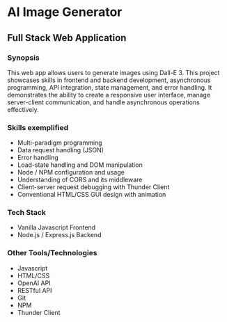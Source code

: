 # AI Image Generator
## Full Stack Web Application
### Synopsis

This web app allows users to generate images using Dall-E 3. This project showcases skills in frontend and backend development, asynchronous programming, API integration, state management, and error handling. It demonstrates the ability to create a responsive user interface, manage server-client communication, and handle asynchronous operations effectively.
### Skills exemplified
- Multi-paradigm programming
- Data request handling (JSON)
- Error handling
- Load-state handling and DOM manipulation
- Node / NPM configuration and usage
- Understanding of CORS and its middleware
- Client-server request debugging with Thunder Client
- Conventional HTML/CSS GUI design with animation
### Tech Stack
- Vanilla Javascript Frontend
- Node.js / Express.js Backend
### Other Tools/Technologies
- Javascript
- HTML/CSS
- OpenAI API
- RESTful API
- Git
- NPM
- Thunder Client